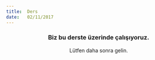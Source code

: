 ```yaml
---
title:  Ders
date:   02/11/2017
---
```


### <center>Biz bu derste üzerinde çalışıyoruz.</center>
<center>Lütfen daha sonra gelin.</center>